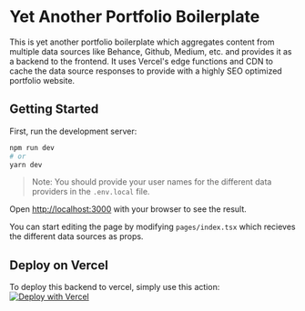 # Yet Another Portfolio Boilerplate

This is yet another portfolio boilerplate which aggregates content from multiple data sources like Behance, Github, Medium, etc. and provides it as a backend to the frontend. It uses Vercel's edge functions and CDN to cache the data source responses to provide with a highly SEO optimized portfolio website.

## Getting Started

First, run the development server:

```bash
npm run dev
# or
yarn dev
```

> Note: You should provide your user names for the different data providers in the `.env.local` file.

Open [http://localhost:3000](http://localhost:3000) with your browser to see the result.

You can start editing the page by modifying `pages/index.tsx` which recieves the different data sources as props.

## Deploy on Vercel

To deploy this backend to vercel, simply use this action:
[![Deploy with Vercel](https://vercel.com/button)](https://vercel.com/new/clone?repository-url=https%3A%2F%2Fgithub.com%2Fvercel%2Fnext.js%2Ftree%2Fcanary%2Fexamples%2Fhello-world)
